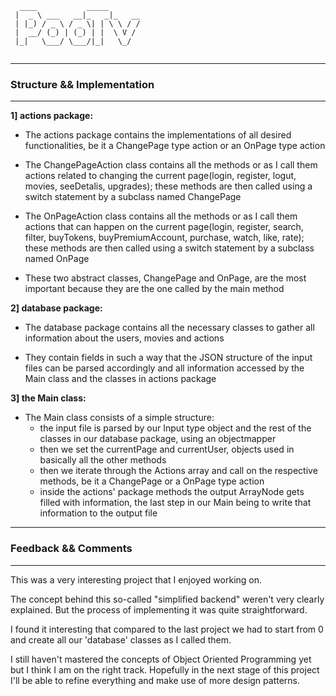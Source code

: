 ````
  ____           _____       
 |  _ \ ___   __|_   _|_   __
 | |_) / _ \ / _ \| | \ \ / /
 |  __/ (_) | (_) | |  \ V / 
 |_|   \___/ \___/|_|   \_/  
                             
  ````
  

- - -
### Structure && Implementation 
- - -
**1] actions package:**
 - The actions package contains the implementations of all
desired functionalities, be it a ChangePage type action or an 
OnPage type action

 - The ChangePageAction class contains all the methods or as I
call them actions related to changing the current page(login, 
register, logut, movies, seeDetalis, upgrades); these methods
are then called using a switch statement by a subclass named
ChangePage

- The OnPageAction class contains all the methods or as I
call them actions that can happen on the current page(login,
register, search, filter, buyTokens, buyPremiumAccount,
purchase, watch, like, rate); these methods are then called
using a switch statement by a subclass named OnPage

- These two abstract classes, ChangePage and OnPage, are the
most important because they are the one called by the main
method

**2] database package:**
 - The database package contains all the necessary classes
to gather all information about the users, movies and actions

 - They contain fields in such a way that the JSON structure
of the input files can be parsed accordingly and all information
accessed by the Main class and the classes in actions package

**3] the Main class:**
- The Main class consists of a simple structure:
  - the input file is parsed by our Input type object and the
  rest of the classes in our database package, using an
  objectmapper
  - then we set the currentPage and currentUser, objects used
  in basically all the other methods
  - then we iterate through the Actions array and call on the
  respective methods, be it a ChangePage or a OnPage type
  action
  - inside the actions' package methods the output ArrayNode
  gets filled with information, the last step in our Main
  being to write that information to the output file

- - -
### Feedback && Comments
- - -

This was a very interesting project that I enjoyed working on.

The concept behind this so-called "simplified backend" weren't
very clearly explained. But the process of implementing it was
quite straightforward.

I found it interesting that compared to the last project we had
to start from 0 and create all our 'database' classes as I called
them.

I still haven't mastered the concepts of Object Oriented
Programming yet but I think I am on the right track. Hopefully
in the next stage of this project I'll be able to refine
everything and make use of more design patterns.
